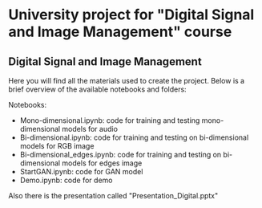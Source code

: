 # University project for "Digital Signal and Image Management" course
Digital Signal and Image Management
---
Here you will find all the materials used to create the project. Below is a brief overview of the available notebooks and folders:

Notebooks:
- Mono-dimensional.ipynb: code for training and testing mono-dimensional models for audio
- Bi-dimensional.ipynb: code for training and testing on bi-dimensional models for RGB image
- Bi-dimensional_edges.ipynb: code for training and testing on bi-dimensional models for edges image
- StartGAN.ipynb: code for GAN model
- Demo.ipynb: code for demo

Also there is the presentation called "Presentation_Digital.pptx" 
